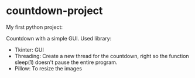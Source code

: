 # countdown-project
My first python project:

Countdown with a simple GUI.
Used library: 
  - Tkinter: GUI
  - Threading: Create a new thread for the countdown, right so the function sleep(1) doesn't pause the entire program.
  - Pillow: To resize the images
